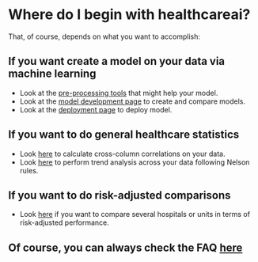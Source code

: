 # Where do I begin with healthcareai?

That, of course, depends on what you want to accomplish:

## If you want create a model on your data via machine learning
* Look at the [pre-processing tools](/model-pre-processing/feature-eng-overview) that might help your model. 
* Look at the [model development page](/comparing-and-deploying/compare) to create and compare models.
* Look at the [deployment page](/comparing-and-deploying/deploy) to deploy model.

## If you want to do general healthcare statistics
* Look [here](/healthcare-statistics/find-all-correlations) to calculate cross-column correlations on your data.
* Look [here](/healthcare-statistics/trend-analysis) to perform trend analysis across your data following Nelson rules.

## If you want to do risk-adjusted comparisons 
* Look [here](/healthcare-statistics/risk-adjusted-comparisons) if you want to compare several hospitals or units in terms of risk-adjusted performance.

## Of course, you can always check the FAQ [here](/getting-started/FAQ-and-contact)